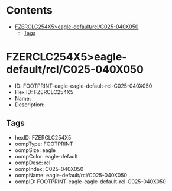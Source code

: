 



Contents
========

* [FZERCLC254X5>eagle-default/rcl/C025-040X050](#fzerclc254x5eagle-defaultrclc025-040x050)
	* [Tags](#tags)

# FZERCLC254X5>eagle-default/rcl/C025-040X050

- ID: FOOTPRINT-eagle-eagle-default-rcl-C025-040X050
- Hex ID: FZERCLC254X5
- Name: 
- Description: 

## Tags

- hexID: FZERCLC254X5
- oompType: FOOTPRINT
- oompSize: eagle
- oompColor: eagle-default
- oompDesc: rcl
- oompIndex: C025-040X050
- oompName: eagle-default/rcl/C025-040X050
- oompID: FOOTPRINT-eagle-eagle-default-rcl-C025-040X050
